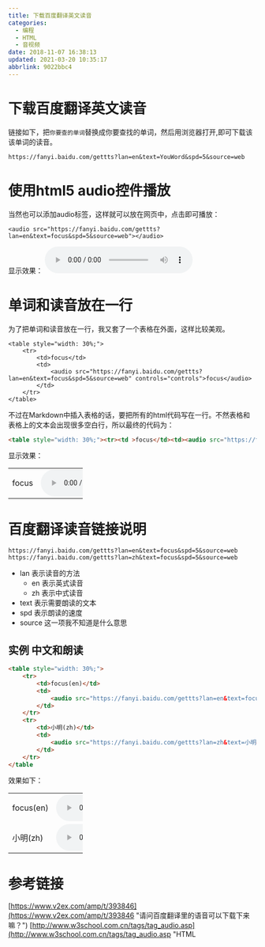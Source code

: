 ```yaml
---
title: 下载百度翻译英文读音
categories: 
  - 编程
  - HTML
  - 音视频
date: 2018-11-07 16:38:13
updated: 2021-03-20 10:35:17
abbrlink: 9022bbc4
---
```

# 下载百度翻译英文读音
链接如下，把`你要查的单词`替换成你要查找的单词，然后用浏览器打开,即可下载该该单词的读音。
```
https://fanyi.baidu.com/gettts?lan=en&text=YouWord&spd=5&source=web
```
# 使用html5 audio控件播放
当然也可以添加audio标签，这样就可以放在网页中，点击即可播放：
```
<audio src="https://fanyi.baidu.com/gettts?lan=en&text=focus&spd=5&source=web"></audio>
```
显示效果：
<audio src="https://fanyi.baidu.com/gettts?lan=en&text=focus&spd=5&source=web" controls="controls">buzhici</audio>
# 单词和读音放在一行
为了把单词和读音放在一行，我又套了一个表格在外面，这样比较美观。
```
<table style="width: 30%;">
    <tr>
        <td>focus</td>
        <td>
            <audio src="https://fanyi.baidu.com/gettts?lan=en&text=focus&spd=5&source=web" controls="controls">focus</audio>
        </td>
    </tr>
</table>
```
不过在Markdown中插入表格的话，要把所有的html代码写在一行。不然表格和表格上的文本会出现很多空白行，所以最终的代码为：
```html
<table style="width: 30%;"><tr><td >focus</td><td><audio src="https://fanyi.baidu.com/gettts?lan=en&text=focus&spd=5&source=web" controls="controls">focus</audio></td></tr></table>
```
显示效果：
<table style="width: 30%;"><tr><td >focus</td><td><audio src="https://fanyi.baidu.com/gettts?lan=en&text=focus&spd=5&source=web" controls="controls">focus</audio></td></tr></table>

# 百度翻译读音链接说明
```
https://fanyi.baidu.com/gettts?lan=en&text=focus&spd=5&source=web
https://fanyi.baidu.com/gettts?lan=zh&text=focus&spd=5&source=web
```
- lan 表示读音的方法
    - en 表示英式读音
    - zh 表示中式读音
- text 表示需要朗读的文本
- spd 表示朗读的速度
- source 这一项我不知道是什么意思

## 实例 中文和朗读
```html
<table style="width: 30%;">
    <tr>
        <td>focus(en)</td>
        <td>
            <audio src="https://fanyi.baidu.com/gettts?lan=en&text=focus&spd=5&source=web" controls="controls">focus</audio>
        </td>
    </tr>
    <tr>
        <td>小明(zh)</td>
        <td>
            <audio src="https://fanyi.baidu.com/gettts?lan=zh&text=小明&spd=5&source=web" controls="controls">小明</audio>
        </td>
    </tr>
</table
```
效果如下：
<table style="width: 30%;"><tr><td >focus(en)</td><td><audio src="https://fanyi.baidu.com/gettts?lan=en&text=focus&spd=5&source=web" controls="controls">focus</audio></td></tr><tr><td >小明(zh)</td><td><audio src="https://fanyi.baidu.com/gettts?lan=zh&text=小明&spd=5&source=web" controls="controls">focus</audio></td></tr></table>

# 参考链接
[https://www.v2ex.com/amp/t/393846](https://www.v2ex.com/amp/t/393846 "请问百度翻译里的语音可以下载下来嘛？")
[http://www.w3school.com.cn/tags/tag_audio.asp](http://www.w3school.com.cn/tags/tag_audio.asp "HTML <audio>标签")
